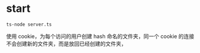 # start

`ts-node server.ts`

使用 cookie，为每个访问的用户创建 hash 命名的文件夹，同一个 cookie 的连接不会创建新的文件夹，而是放回已经创建的文件夹，

